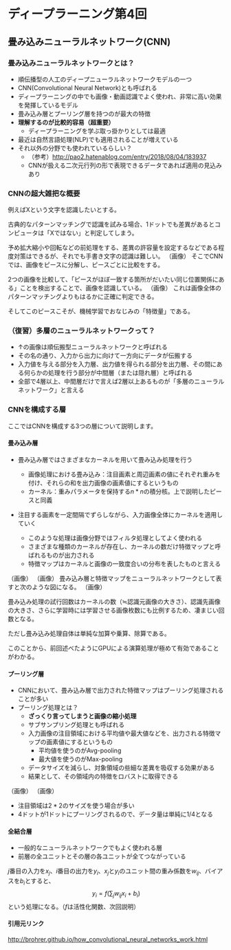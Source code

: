 # ディープラーニング第4回

## 畳み込みニューラルネットワーク(CNN)

### 畳み込みニューラルネットワークとは？

- 順伝播型の人工のディープニューラルネットワークモデルの一つ
- CNN(Convolutional Neural Network)とも呼ばれる
- ディープラーニングの中でも画像・動画認識でよく使われ、非常に高い効果を発揮しているモデル
- 畳み込み層とプーリング層を持つのが最大の特徴
- **理解するのが比較的容易（超重要）**
    - ディープラーニングを学ぶ取っ掛かりとしては最適
- 最近は自然言語処理(NLP)でも適用されることが増えている
- それ以外の分野でも使われているらしい？
    - （参考）http://pao2.hatenablog.com/entry/2018/08/04/183937
    - CNNが扱える二次元行列の形で表現できるデータであれば適用の見込みあり

### CNNの超大雑把な概要

例えばXという文字を認識したいとする。

古典的なパターンマッチングで認識を試みる場合、1ドットでも差異があるとコンピュータは「Xではない」と判定してしまう。

予め拡大縮小や回転などの前処理をする、差異の許容量を設定するなどである程度対策はできるが、それでも手書き文字の認識は難しい。
（画像）
そこでCNNでは、画像をピースに分解し、ピースごとに比較をする。

2つの画像を比較して、「ピースがほぼ一致する箇所がだいたい同じ位置関係にある」ことを検出することで、画像を認識している。
（画像）
これは画像全体のパターンマッチングよりもはるかに正確に判定できる。

そしてこのピースこそが、機械学習でおなじみの「特徴量」である。

### （復習）多層のニューラルネットワークって？

- ↑の画像は順伝搬型ニューラルネットワークと呼ばれる
- その名の通り、入力から出力に向けて一方向にデータが伝搬する
- 入力値を与える部分を入力層、出力値を得られる部分を出力層、その間にある何らかの処理を行う部分が中間層（または隠れ層）と呼ばれる
- 全部で4層以上、中間層だけで言えば2層以上あるものが「多層のニューラルネットワーク」と言える

### CNNを構成する層

ここではCNNを構成する3つの層について説明します。

#### 畳み込み層

- 畳み込み層ではさまざまなカーネルを用いて畳み込み処理を行う
    - 画像処理における畳み込み：注目画素と周辺画素の値にそれぞれ重みを付け、それらの和を出力画像の画素値にするというもの
    - カーネル：重みパラメータを保持する$n*n$の積分核。上で説明したピースと同義

- 注目する画素を一定間隔でずらしながら、入力画像全体にカーネルを適用していく
    - このような処理は画像分野ではフィルタ処理としてよく使われる
    - さまざまな種類のカーネルが存在し、カーネルの数だけ特徴マップと呼ばれるものが出力される
    - 特徴マップはカーネルと画像の一致度合いの分布を表したものと言える

（画像）
（画像）
畳み込み層と特徴マップをニューラルネットワークとして表すと次のような図になる。
（画像）

畳み込み処理の試行回数はカーネルの数（≒認識元画像の大きさ）、認識先画像の大きさ、さらに学習時には学習させる画像枚数にも比例するため、凄まじい回数となる。

ただし畳み込み処理自体は単純な加算や乗算、除算である。

このことから、前回述べたようにGPUによる演算処理が極めて有効であることがわかる。

#### プーリング層

- CNNにおいて、畳み込み層で出力された特徴マップはプーリング処理されることが多い
- プーリング処理とは？
    - **ざっくり言ってしまうと画像の縮小処理**
    - サブサンプリング処理とも呼ばれる
    - 入力画像の注目領域における平均値や最大値などを、出力される特徴マップの画素値にするというもの
        - 平均値を使うのがAvg-pooling
        - 最大値を使うのがMax-pooling
    - データサイズを減らし、対象領域の些細な差異を吸収する効果がある
    - 結果として、その領域内の特徴をロバストに取得できる

（画像）
（画像）

- 注目領域は$2*2$のサイズを使う場合が多い
- 4ドットが1ドットにプーリングされるので、データ量は単純に1/4となる

#### 全結合層

- 一般的なニューラルネットワークでもよく使われる層
- 前層の全ユニットとその層の各ユニットが全てつながっている

$j$番目の入力を$x_j$、$i$番目の出力を$y_i$、$x_j$と$y_i$のユニット間の重み係数を$w_{ij}$、バイアスを$b_i$とすると、
$$y_i=f(\sum_jw_{ij}x_i+b_i)$$
という処理になる。（$f$は活性化関数、次回説明）

#### 引用元リンク
http://brohrer.github.io/how_convolutional_neural_networks_work.html
